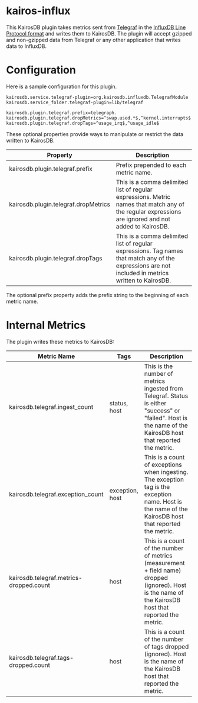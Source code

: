 # kairos-influx

This KairosDB plugin takes metrics sent from [Telegraf](https://docs.influxdata.com/telegraf/) in the [InfluxDB Line Protocol format](https://docs.influxdata.com/influxdb/v1.7/write_protocols/line_protocol_tutorial/#syntax) and writes them to KairosDB.
The plugin will accept gzipped and non-gzipped data from Telegraf or any other application that writes data to InfluxDB.

# Configuration
Here is a sample configuration for this plugin. 


```
kairosdb.service.telegraf-plugin=org.kairosdb.influxdb.TelegrafModule
kairosdb.service_folder.telegraf-plugin=lib/telegraf

kairosdb.plugin.telegraf.prefix=telegraph.
kairosdb.plugin.telegraf.dropMetrics=^swap.used.*$,^kernel.interrupts$
kairosdb.plugin.telegraf.dropTags=^usage_irq$,^usage_idle$
```

These optional properties provide ways to manipulate or restrict the data written to KairosDB.


| Property                       | Description                                                             |
|--------------------------------|-------------------------------------------------------------------------|
| kairosdb.plugin.telegraf.prefix      | Prefix prepended to each metric name. |
| kairosdb.plugin.telegraf.dropMetrics | This is a comma delimited list of regular expressions. Metric names that match any of the regular expressions are ignored and not added to KairosDB. | 
| kairosdb.plugin.telegraf.dropTags   | This is a comma delimited list of regular expressions. Tag names that match any of the expressions are not included in metrics written to KairosDB. |


The optional prefix property adds the prefix string to the beginning of each metric name. 

# Internal Metrics
The plugin writes these metrics to KairosDB:

| Metric Name | Tags | Description |
| ----------- | ---- | ----------- |
| kairosdb.telegraf.ingest_count | status, host | This is the number of metrics ingested from Telegraf. Status is either "success" or "failed". Host is the name of the KairosDB host that reported the metric. |
| kairosdb.telegraf.exception_count | exception, host | This is a count of exceptions when ingesting. The exception tag is the exception name. Host is the name of the KairosDB host that reported the metric. | 
| kairosdb.telegraf.metrics-dropped.count | host | This is a count of the number of metrics (measurement + field name) dropped (ignored). Host is the name of the KairosDB host that reported the metric. |
| kairosdb.telegraf.tags-dropped.count | host | This is a count of the number of tags dropped (ignored). Host is the name of the KairosDB host that reported the metric.|